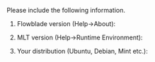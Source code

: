 Please include the following information.

1) Flowblade version (Help->About):

2) MLT version (Help->Runtime Environment):

3) Your distribution (Ubuntu, Debian, Mint etc.):


